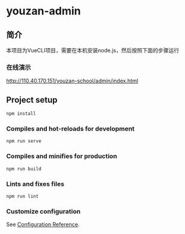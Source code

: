 # youzan-admin

## 简介
本项目为VueCLI项目，需要在本机安装node.js，然后按照下面的步骤运行

### 在线演示
http://110.40.170.151/youzan-school/admin/index.html

## Project setup
```
npm install
```

### Compiles and hot-reloads for development
```
npm run serve
```

### Compiles and minifies for production
```
npm run build
```

### Lints and fixes files
```
npm run lint
```

### Customize configuration
See [Configuration Reference](https://cli.vuejs.org/config/).
